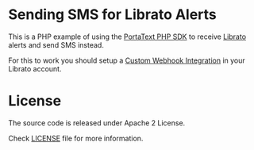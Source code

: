 # Sending SMS for Librato Alerts

This is a PHP example of using the [PortaText PHP SDK](https://github.com/PortaText/php-sdk) to receive
[Librato](http://www.librato.com/) alerts and send SMS instead.

For this to work you should setup a [Custom Webhook Integration](http://support.metrics.librato.com/knowledgebase/articles/36119-custom-service-integrations-webhook) in your Librato account.


# License
The source code is released under Apache 2 License.

Check [LICENSE](https://github.com/PortaText/php-sdk/blob/master/LICENSE) file for more information.
